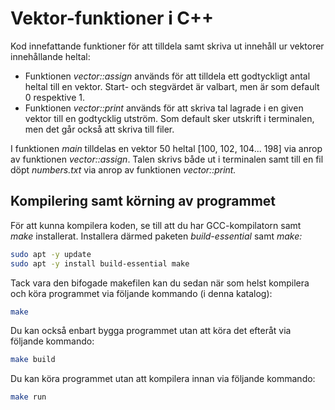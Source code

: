# Vektor-funktioner i C++

Kod innefattande funktioner för att tilldela samt skriva ut innehåll ur vektorer innehållande heltal:
* Funktionen *vector::assign* används för att tilldela ett godtyckligt antal heltal till en vektor. Start- och stegvärdet är valbart, men är som default 0 respektive 1.
* Funktionen *vector::print* används för att skriva tal lagrade i en given vektor till en godtycklig utström. Som default sker utskrift i terminalen, men det går också att skriva till filer.

I funktionen *main* tilldelas en vektor 50 heltal [100, 102, 104... 198] via anrop av funktionen *vector::assign*. Talen skrivs både ut i terminalen samt till en fil döpt *numbers.txt* via anrop av funktionen *vector::print.*

## Kompilering samt körning av programmet
För att kunna kompilera koden, se till att du har GCC-kompilatorn samt *make* installerat. Installera därmed paketen *build-essential* samt *make:*

```bash
sudo apt -y update
sudo apt -y install build-essential make
```

Tack vara den bifogade makefilen kan du sedan när som helst kompilera och köra programmet via följande kommando (i denna katalog):

```bash
make
```

Du kan också enbart bygga programmet utan att köra det efteråt via följande kommando:

```bash
make build
```

Du kan köra programmet utan att kompilera innan via följande kommando:

```bash
make run
```
